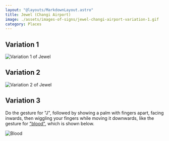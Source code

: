 ```yaml
---
layout: "@layouts/MarkdownLayout.astro"
title: Jewel (Changi Airport)
image: ./assets/images-of-signs/jewel-changi-airport-variation-1.gif
category: Places
---
```


## Variation 1

![Variation 1 of Jewel](@signs/jewel-changi-airport-variation-1.gif)

## Variation 2

![Variation 2 of Jewel](@signs/jewel-changi-airport-variation-2.gif)

## Variation 3

Do the gesture for "J", followed by showing a palm with fingers apart,
facing inwards, then wiggling your fingers while moving it downwards,
like the gesture for ["blood"](./blood), which is shown below.

![Blood](@signs/blood.gif)
